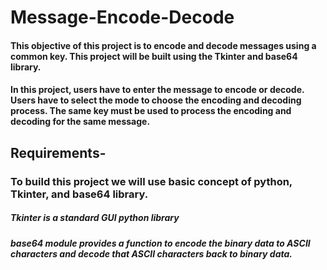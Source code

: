 # Message-Encode-Decode
#### This objective of this project is to encode and decode messages using a common key. This project will be built using the Tkinter and base64 library.
#### In this project, users have to enter the message to encode or decode. Users have to select the mode to choose the encoding and decoding process. The same key must be used to process the encoding and decoding for the same message.
## Requirements-
### To build this project we will use basic concept of python, Tkinter, and base64 library.
##### Tkinter is a standard GUI python library
##### base64 module provides a function to encode the binary data to ASCII characters and decode that ASCII characters back to binary data.

